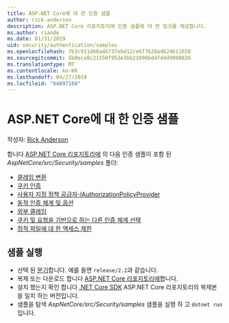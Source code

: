 ```yaml
---
title: ASP.NET Core에 대 한 인증 샘플
author: rick-anderson
description: ASP.NET Core 리포지토리에 인증 샘플에 대 한 링크를 제공합니다.
ms.author: riande
ms.date: 01/31/2019
uid: security/authentication/samples
ms.openlocfilehash: 7b3c911d60ad4737ebd12ce6f7628ad624b11658
ms.sourcegitcommit: 5b0eca8c21550f95de3bb21096bd4fd4d9098026
ms.translationtype: MT
ms.contentlocale: ko-KR
ms.lasthandoff: 04/27/2019
ms.locfileid: "64897160"
---
```

# <a name="authentication-samples-for-aspnet-core"></a>ASP.NET Core에 대 한 인증 샘플

작성자: [Rick Anderson](https://twitter.com/RickAndMSFT)

합니다 [ASP.NET Core 리포지토리에](https://github.com/aspnet/AspNetCore) 의 다음 인증 샘플이 포함 된 *AspNetCore/src/Security/samples* 폴더:

* [클레임 변환](https://github.com/aspnet/AspNetCore/tree/release/2.2/src/Security/samples/ClaimsTransformation)
* [쿠키 인증](https://github.com/aspnet/AspNetCore/tree/release/2.2/src/Security/samples/Cookies)
* [사용자 지정 정책 공급자-IAuthorizationPolicyProvider](https://github.com/aspnet/AspNetCore/tree/release/2.2/src/Security/samples/CustomPolicyProvider)
* [동적 인증 체계 및 옵션](https://github.com/aspnet/AspNetCore/tree/release/2.2/src/Security/samples/DynamicSchemes)
* [외부 클레임](https://github.com/aspnet/AspNetCore/tree/release/2.2/src/Security/samples/Identity.ExternalClaims)
* [쿠키 및 요청을 기반으로 하는 다른 인증 체계 선택](https://github.com/aspnet/AspNetCore/tree/release/2.2/src/Security/samples/PathSchemeSelection)
* [정적 파일에 대 한 액세스 제한](https://github.com/aspnet/AspNetCore/tree/release/2.2/src/Security/samples/StaticFilesAuth)

## <a name="run-the-samples"></a>샘플 실행

* 선택 된 [분기](https://github.com/aspnet/AspNetCore)합니다. 예를 들면 `release/2.2`과 같습니다.
* 복제 또는 다운로드 합니다 [ASP.NET Core 리포지토리에](https://github.com/aspnet/AspNetCore)합니다.
* 설치 했는지 확인 합니다 [.NET Core SDK](https://www.microsoft.com/net/download/all) ASP.NET Core 리포지토리의 복제본을 일치 하는 버전입니다.
* 샘플을 탐색 *AspNetCore/src/Security/samples* 샘플을 실행 하 고 `dotnet run`입니다.
